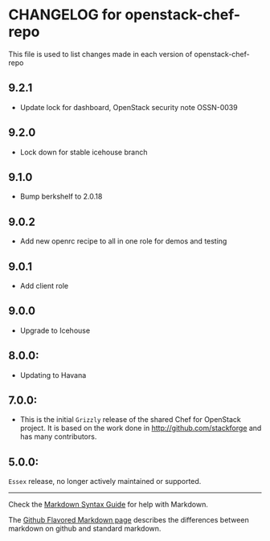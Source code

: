# CHANGELOG for openstack-chef-repo

This file is used to list changes made in each version of openstack-chef-repo
## 9.2.1
* Update lock for dashboard, OpenStack security note OSSN-0039

## 9.2.0
* Lock down for stable icehouse branch

## 9.1.0
* Bump berkshelf to 2.0.18

## 9.0.2
* Add new openrc recipe to all in one role for demos and testing

## 9.0.1
* Add client role

## 9.0.0
* Upgrade to Icehouse

## 8.0.0:

* Updating to Havana

## 7.0.0:

* This is the initial `Grizzly` release of the shared Chef for OpenStack project. It is based on the work done in http://github.com/stackforge and has many contributors.

## 5.0.0:

`Essex` release, no longer actively maintained or supported.

- - -
Check the [Markdown Syntax Guide](http://daringfireball.net/projects/markdown/syntax) for help with Markdown.

The [Github Flavored Markdown page](http://github.github.com/github-flavored-markdown/) describes the differences between markdown on github and standard markdown.
